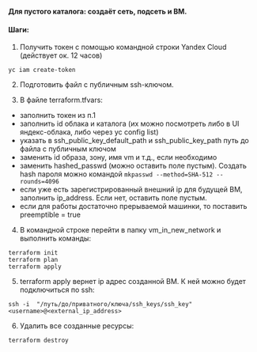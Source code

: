 **Для пустого каталога: создаёт сеть, подсеть и ВМ.** 

#### Шаги:

1. Получить токен с помощью командной строки Yandex Cloud (действует ок. 12 часов)
```
yc iam create-token
```

2. Подготовить файл с публичным ssh-ключом. 

3. В файле terraform.tfvars:
- заполнить токен из п.1
- заполнить id облака и каталога (их можно посмотреть либо в UI яндекс-облака, либо через yc config list)
- указать в ssh_public_key_default_path и ssh_public_key_path путь до файла с публичным ключом
- заменить id образа, зону, имя vm и т.д., если необходимо
- заменить hashed_passwd (можно оставить поле пустым). Создать hash пароля можно командой `mkpasswd --method=SHA-512 --rounds=4096` 
- если уже есть зарегистрированный внешний ip для будущей ВМ, заполнить ip_address. Если нет, оставить поле пустым.
- если для работы достаточно прерываемой машинки, то поставить preemptible = true


4. В командной строке перейти в папку vm_in_new_network и выполнить команды:
```
terraform init
terraform plan
terraform apply
```

5. terraform apply вернет ip адрес созданной ВМ. К ней можно будет подключиться по ssh:
```
ssh -i  "/путь/до/приватного/ключа/ssh_keys/ssh_key" <username>@<external_ip_address>
```

6. Удалить все созданные ресурсы:
```
terraform destroy
```